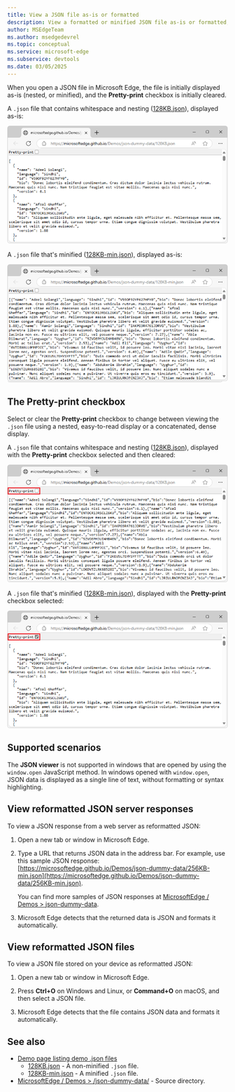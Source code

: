 ```yaml
---
title: View a JSON file as-is or formatted
description: View a formatted or minified JSON file as-is or formatted, in Microsoft Edge.
author: MSEdgeTeam
ms.author: msedgedevrel
ms.topic: conceptual
ms.service: microsoft-edge
ms.subservice: devtools
ms.date: 03/05/2025
---
```


<!-- 
# View a JSON file as-is or formatted
-->


When you open a JSON file in Microsoft Edge, the file is initially displayed as-is (nested, or minified), and the **Pretty-print** checkbox is initially cleared.


A `.json` file that contains whitespace and nesting ([128KB.json](https://microsoftedge.github.io/Demos/json-dummy-data/128KB.json)), displayed as-is:

![A .json file that's non-minified, initially opened in Edge](./json-viewer-images/non-minified-json-file-as-is.png)


A `.json` file that's minified ([128KB-min.json](https://microsoftedge.github.io/Demos/json-dummy-data/128KB-min.json)), displayed as-is:

![A .json file that's minified, initially opened in Edge](./json-viewer-images/minified-json-file-as-is.png)


<!-- ====================================================================== -->
## The Pretty-print checkbox

Select or clear the **Pretty-print** checkbox to change between viewing the `.json` file using a nested, easy-to-read display or a concatenated, dense display.


A `.json` file that contains whitespace and nesting ([128KB.json](https://microsoftedge.github.io/Demos/json-dummy-data/128KB.json)), displayed with the **Pretty-print** checkbox selected and then cleared:

![A .json file that's non-minified, viewed as minified](./json-viewer-images/non-minified-json-file-non-pretty-printed.png)


A `.json` file that's minified ([128KB-min.json](https://microsoftedge.github.io/Demos/json-dummy-data/128KB-min.json)), displayed with the **Pretty-print** checkbox selected:

![A .json file that's minified, viewed with Pretty-print selected](./json-viewer-images/minified-json-file-pretty-printed.png)


<!-- ------------------------------ -->
<!-- #### Video: The JSON viewer -->

<!-- [![Thumbnail image for video "The JSON viewer"](./json-viewer-images/json-viewer.png)](https://www.youtube.com/watch?v=DO7V6lw1SWA) -->


<!-- ====================================================================== -->
## Supported scenarios

The **JSON viewer** is not supported in windows that are opened by using the `window.open` JavaScript method. In windows opened with `window.open`, JSON data is displayed as a single line of text, without formatting or syntax highlighting.


<!-- ====================================================================== -->
## View reformatted JSON server responses

To view a JSON response from a web server as reformatted JSON:

1. Open a new tab or window in Microsoft Edge.

1. Type a URL that returns JSON data in the address bar. For example, use this sample JSON response: [https://microsoftedge.github.io/Demos/json-dummy-data/256KB-min.json](https://microsoftedge.github.io/Demos/json-dummy-data/256KB-min.json).

   You can find more samples of JSON responses at [MicrosoftEdge / Demos > json-dummy-data](https://microsoftedge.github.io/Demos/json-dummy-data/).

1. Microsoft Edge detects that the returned data is JSON and formats it automatically.


<!-- ====================================================================== -->
## View reformatted JSON files

To view a JSON file stored on your device as reformatted JSON:

1. Open a new tab or window in Microsoft Edge.

1. Press **Ctrl+O** on Windows and Linux, or **Command+O** on macOS, and then select a JSON file.

1. Microsoft Edge detects that the file contains JSON data and formats it automatically.


<!-- ====================================================================== -->
## See also

* [Demo page listing demo .json files](https://microsoftedge.github.io/Demos/json-dummy-data/)
   * [128KB.json](https://microsoftedge.github.io/Demos/json-dummy-data/128KB.json) - A non-minified `.json` file.
   * [128KB-min.json](https://microsoftedge.github.io/Demos/json-dummy-data/128KB-min.json) - A minified `.json` file.
* [MicrosoftEdge / Demos > /json-dummy-data/](https://github.com/MicrosoftEdge/Demos/tree/main/json-dummy-data) - Source directory.
